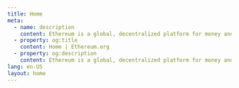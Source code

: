 ```yaml
---
title: Home
meta:
  - name: description
    content: Ethereum is a global, decentralized platform for money and new kinds of applications. On Ethereum, you can write code that controls money, and build applications accessible anywhere in the world.
  - property: og:title
    content: Home | Ethereum.org
  - property: og:description
    content: Ethereum is a global, decentralized platform for money and new kinds of applications. On Ethereum, you can write code that controls money, and build applications accessible anywhere in the world.
lang: en-US
layout: home
---
```


<HomePage/>
